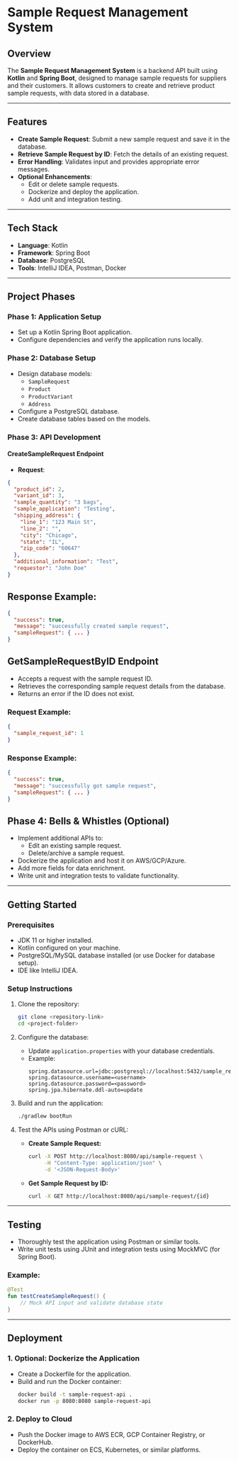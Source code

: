 # Sample Request Management System

## Overview
The **Sample Request Management System** is a backend API built using **Kotlin** and **Spring Boot**, designed to manage sample requests for suppliers and their customers. It allows customers to create and retrieve product sample requests, with data stored in a database.

---

## Features
- **Create Sample Request**: Submit a new sample request and save it in the database.
- **Retrieve Sample Request by ID**: Fetch the details of an existing request.
- **Error Handling**: Validates input and provides appropriate error messages.
- **Optional Enhancements**:
  - Edit or delete sample requests.
  - Dockerize and deploy the application.
  - Add unit and integration testing.

---

## Tech Stack
- **Language**: Kotlin
- **Framework**: Spring Boot
- **Database**: PostgreSQL
- **Tools**: IntelliJ IDEA, Postman, Docker

---

## Project Phases

### Phase 1: Application Setup
- Set up a Kotlin Spring Boot application.
- Configure dependencies and verify the application runs locally.

### Phase 2: Database Setup
- Design database models:
  - `SampleRequest`
  - `Product`
  - `ProductVariant`
  - `Address`
- Configure a PostgreSQL database.
- Create database tables based on the models.

### Phase 3: API Development
#### CreateSampleRequest Endpoint
- **Request**:
```json
{
  "product_id": 2,
  "variant_id": 3,
  "sample_quantity": "3 bags",
  "sample_application": "Testing",
  "shipping_address": {
    "line_1": "123 Main St",
    "line_2": "",
    "city": "Chicago",
    "state": "IL",
    "zip_code": "60647"
  },
  "additional_information": "Test",
  "requestor": "John Doe"
}
```
## Response Example:
```json
{
  "success": true,
  "message": "successfully created sample request",
  "sampleRequest": { ... }
}
```

## GetSampleRequestByID Endpoint
- Accepts a request with the sample request ID.
- Retrieves the corresponding sample request details from the database.
- Returns an error if the ID does not exist.

### Request Example:
```json
{
  "sample_request_id": 1
}
```

### Response Example:
```json
{
  "success": true,
  "message": "successfully got sample request",
  "sampleRequest": { ... }
}
```

## Phase 4: Bells & Whistles (Optional)
- Implement additional APIs to:
  - Edit an existing sample request.
  - Delete/archive a sample request.
- Dockerize the application and host it on AWS/GCP/Azure.
- Add more fields for data enrichment.
- Write unit and integration tests to validate functionality.

---

## Getting Started

### Prerequisites
- JDK 11 or higher installed.
- Kotlin configured on your machine.
- PostgreSQL/MySQL database installed (or use Docker for database setup).
- IDE like IntelliJ IDEA.

### Setup Instructions
1. Clone the repository:
    ```bash
    git clone <repository-link>
    cd <project-folder>
    ```

2. Configure the database:
    - Update `application.properties` with your database credentials.
    - Example:
        ```properties
        spring.datasource.url=jdbc:postgresql://localhost:5432/sample_requests
        spring.datasource.username=<username>
        spring.datasource.password=<password>
        spring.jpa.hibernate.ddl-auto=update
        ```

3. Build and run the application:
    ```bash
    ./gradlew bootRun
    ```

4. Test the APIs using Postman or cURL:
    - **Create Sample Request:**
        ```bash
        curl -X POST http://localhost:8080/api/sample-request \
             -H "Content-Type: application/json" \
             -d '<JSON-Request-Body>'
        ```
    - **Get Sample Request by ID:**
        ```bash
        curl -X GET http://localhost:8080/api/sample-request/{id}
        ```

---

## Testing
- Thoroughly test the application using Postman or similar tools.
- Write unit tests using JUnit and integration tests using MockMVC (for Spring Boot).

### Example:
```kotlin
@Test
fun testCreateSampleRequest() {
    // Mock API input and validate database state
}
```

---

## Deployment

### 1. Optional: Dockerize the Application
- Create a Dockerfile for the application.
- Build and run the Docker container:
    ```bash
    docker build -t sample-request-api .
    docker run -p 8080:8080 sample-request-api
    ```

### 2. Deploy to Cloud
- Push the Docker image to AWS ECR, GCP Container Registry, or DockerHub.
- Deploy the container on ECS, Kubernetes, or similar platforms.


